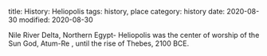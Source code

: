 title: History: Heliopolis
tags: history, place
category: history
date: 2020-08-30
modified: 2020-08-30


Nile River Delta, Northern Egypt-
Heliopolis was
the center of worship of the Sun God, Atum-Re
, until the rise of
Thebes, 2100 BCE.




